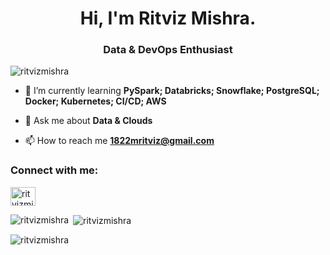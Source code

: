 <h1 align="center">Hi, I'm Ritviz Mishra.</h1>
<h3 align="center">Data & DevOps Enthusiast</h3>

<p align="left"> <img src="https://komarev.com/ghpvc/?username=ritvizmishra&label=Profile%20views&color=0e75b6&style=flat" alt="ritvizmishra" /> </p>

- 🌱 I’m currently learning **PySpark; Databricks; Snowflake; PostgreSQL; Docker; Kubernetes; CI/CD; AWS**

- 💬 Ask me about **Data & Clouds**

- 📫 How to reach me **1822mritviz@gmail.com**

<h3 align="left">Connect with me:</h3>
<p align="left">
<a href="https://linkedin.com/in/ritvizmishra" target="blank"><img align="center" src="https://raw.githubusercontent.com/rahuldkjain/github-profile-readme-generator/master/src/images/icons/Social/linked-in-alt.svg" alt="ritvizmishra" height="30" width="40" /></a>
</p>

<p><img align="left" src="https://github-readme-stats.vercel.app/api/top-langs?username=ritvizmishra&show_icons=true&locale=en&layout=compact" alt="ritvizmishra" /></p>

<p>&nbsp;<img align="center" src="https://github-readme-stats.vercel.app/api?username=ritvizmishra&show_icons=true&locale=en" alt="ritvizmishra" /></p>

<p><img align="center" src="https://github-readme-streak-stats.herokuapp.com/?user=ritvizmishra&" alt="ritvizmishra" /></p>
